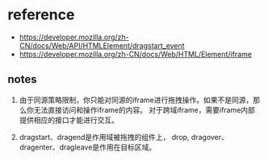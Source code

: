 # reference
- https://developer.mozilla.org/zh-CN/docs/Web/API/HTMLElement/dragstart_event
- https://developer.mozilla.org/zh-CN/docs/Web/HTML/Element/iframe


## notes
1. 由于同源策略限制，你只能对同源的iframe进行拖拽操作。如果不是同源，那么你无法直接访问和操作iframe的内容。
对于跨域iframe，需要iframe内部提供相应的接口才能进行交互。

2. dragstart、dragend是作用域被拖拽的组件上， drop, dragover、dragenter、dragleave是作用在目标区域。